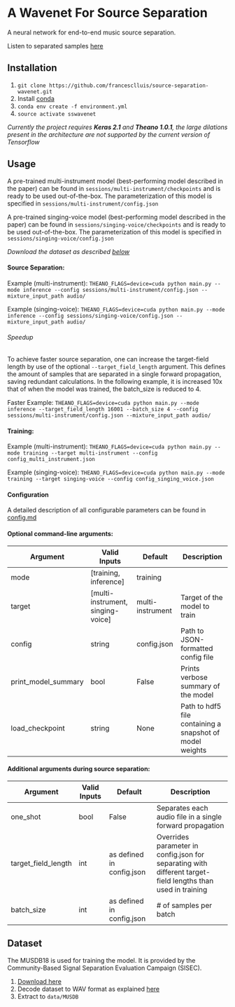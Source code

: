 A Wavenet For Source Separation
====

A neural network for end-to-end music source separation.

Listen to separated samples [here](http://jordipons.me/apps/end-to-end-music-source-separation/)

Installation
-----
1. `git clone https://github.com/francesclluis/source-separation-wavenet.git`
2. Install [conda](https://conda.io/docs/user-guide/install/index.html)
3. `conda env create -f environment.yml`
4. `source activate sswavenet`

*Currently the project requires **Keras 2.1** and **Theano 1.0.1**, the large dilations present in the architecture are not supported by the current version of Tensorflow*

Usage
-----

A pre-trained multi-instrument model (best-performing model described in the paper) can be found in `sessions/multi-instrument/checkpoints` and is ready to be used out-of-the-box. The parameterization of this model is specified in `sessions/multi-instrument/config.json`

A pre-trained singing-voice model (best-performing model described in the paper) can be found in `sessions/singing-voice/checkpoints` and is ready to be used out-of-the-box. The parameterization of this model is specified in `sessions/singing-voice/config.json`

*Download the dataset as described [below](https://github.com/francesclluis/source-separation-wavenet_prova#dataset)*

#### Source Separation:

Example (multi-instrument): `THEANO_FLAGS=device=cuda python main.py --mode inference --config sessions/multi-instrument/config.json --mixture_input_path audio/`

Example (singing-voice): `THEANO_FLAGS=device=cuda python main.py --mode inference --config sessions/singing-voice/config.json --mixture_input_path audio/`

###### Speedup
To achieve faster source separation, one can increase the target-field length by use of the optional `--target_field_length` argument. This defines the amount of samples that are separated in a single forward propagation, saving redundant calculations. In the following example, it is increased 10x that of when the model was trained, the batch_size is reduced to 4.

Faster Example: `THEANO_FLAGS=device=cuda python main.py --mode inference --target_field_length 16001 --batch_size 4 --config sessions/multi-instrument/config.json --mixture_input_path audio/`

#### Training:

Example (multi-instrument): `THEANO_FLAGS=device=cuda python main.py --mode training --target multi-instrument --config config_multi_instrument.json`

Example (singing-voice): `THEANO_FLAGS=device=cuda python main.py --mode training --target singing-voice --config config_singing_voice.json`

#### Configuration
A detailed description of all configurable parameters can be found in [config.md](https://github.com/francesclluis/source-separation-wavenet/blob/master/config.md)

#### Optional command-line arguments:
Argument | Valid Inputs | Default | Description
-------- | ---- | ---------- | -----
mode | [training, inference] | training |
target | [multi-instrument, singing-voice] | multi-instrument | Target of the model to train
config | string | config.json | Path to JSON-formatted config file
print_model_summary | bool | False | Prints verbose summary of the model
load_checkpoint | string | None | Path to hdf5 file containing a snapshot of model weights

#### Additional arguments during source separation:
Argument | Valid Inputs | Default | Description
-------- | ------------ | ------- | -----------
one_shot | bool | False | Separates each audio file in a single forward propagation
target_field_length | int | as defined in config.json | Overrides parameter in config.json for separating with different target-field lengths than used in training
batch_size | int | as defined in config.json | # of samples per batch

Dataset
-----

The MUSDB18 is used for training the model. It is provided by the Community-Based Signal Separation Evaluation Campaign (SISEC). 

1. [Download here](https://sigsep.github.io/datasets/musdb.html#download)
2. Decode dataset to WAV format as explained [here](https://github.com/sigsep/sigsep-mus-io)
3. Extract to `data/MUSDB`
